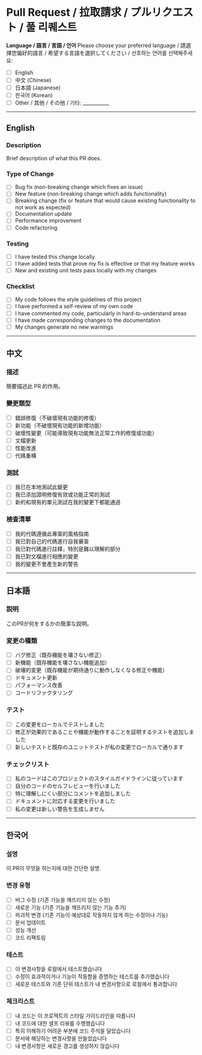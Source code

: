 # Pull Request / 拉取請求 / プルリクエスト / 풀 리퀘스트

**Language / 語言 / 言語 / 언어**
Please choose your preferred language / 請選擇您偏好的語言 / 希望する言語を選択してください / 선호하는 언어를 선택해주세요:
- [ ] English
- [ ] 中文 (Chinese)
- [ ] 日本語 (Japanese)
- [ ] 한국어 (Korean)
- [ ] Other / 其他 / その他 / 기타: ___________

---

## English

### Description
Brief description of what this PR does.

### Type of Change
- [ ] Bug fix (non-breaking change which fixes an issue)
- [ ] New feature (non-breaking change which adds functionality)
- [ ] Breaking change (fix or feature that would cause existing functionality to not work as expected)
- [ ] Documentation update
- [ ] Performance improvement
- [ ] Code refactoring

### Testing
- [ ] I have tested this change locally
- [ ] I have added tests that prove my fix is effective or that my feature works
- [ ] New and existing unit tests pass locally with my changes

### Checklist
- [ ] My code follows the style guidelines of this project
- [ ] I have performed a self-review of my own code
- [ ] I have commented my code, particularly in hard-to-understand areas
- [ ] I have made corresponding changes to the documentation
- [ ] My changes generate no new warnings

---

## 中文

### 描述
簡要描述此 PR 的作用。

### 變更類型
- [ ] 錯誤修復（不破壞現有功能的修復）
- [ ] 新功能（不破壞現有功能的新增功能）
- [ ] 破壞性變更（可能導致現有功能無法正常工作的修復或功能）
- [ ] 文檔更新
- [ ] 性能改進
- [ ] 代碼重構

### 測試
- [ ] 我已在本地測試此變更
- [ ] 我已添加證明修復有效或功能正常的測試
- [ ] 新的和現有的單元測試在我的變更下都能通過

### 檢查清單
- [ ] 我的代碼遵循此專案的風格指南
- [ ] 我已對自己的代碼進行自我審查
- [ ] 我已對代碼進行註釋，特別是難以理解的部分
- [ ] 我已對文檔進行相應的變更
- [ ] 我的變更不會產生新的警告

---

## 日本語

### 説明
このPRが何をするかの簡潔な説明。

### 変更の種類
- [ ] バグ修正（既存機能を壊さない修正）
- [ ] 新機能（既存機能を壊さない機能追加）
- [ ] 破壊的変更（既存機能が期待通りに動作しなくなる修正や機能）
- [ ] ドキュメント更新
- [ ] パフォーマンス改善
- [ ] コードリファクタリング

### テスト
- [ ] この変更をローカルでテストしました
- [ ] 修正が効果的であることや機能が動作することを証明するテストを追加しました
- [ ] 新しいテストと既存のユニットテストが私の変更でローカルで通ります

### チェックリスト
- [ ] 私のコードはこのプロジェクトのスタイルガイドラインに従っています
- [ ] 自分のコードのセルフレビューを行いました
- [ ] 特に理解しにくい部分にコメントを追加しました
- [ ] ドキュメントに対応する変更を行いました
- [ ] 私の変更は新しい警告を生成しません

---

## 한국어

### 설명
이 PR이 무엇을 하는지에 대한 간단한 설명.

### 변경 유형
- [ ] 버그 수정 (기존 기능을 깨뜨리지 않는 수정)
- [ ] 새로운 기능 (기존 기능을 깨뜨리지 않는 기능 추가)
- [ ] 파괴적 변경 (기존 기능이 예상대로 작동하지 않게 하는 수정이나 기능)
- [ ] 문서 업데이트
- [ ] 성능 개선
- [ ] 코드 리팩토링

### 테스트
- [ ] 이 변경사항을 로컬에서 테스트했습니다
- [ ] 수정이 효과적이거나 기능이 작동함을 증명하는 테스트를 추가했습니다
- [ ] 새로운 테스트와 기존 단위 테스트가 내 변경사항으로 로컬에서 통과합니다

### 체크리스트
- [ ] 내 코드는 이 프로젝트의 스타일 가이드라인을 따릅니다
- [ ] 내 코드에 대한 셀프 리뷰를 수행했습니다
- [ ] 특히 이해하기 어려운 부분에 코드 주석을 달았습니다
- [ ] 문서에 해당하는 변경사항을 만들었습니다
- [ ] 내 변경사항은 새로운 경고를 생성하지 않습니다
